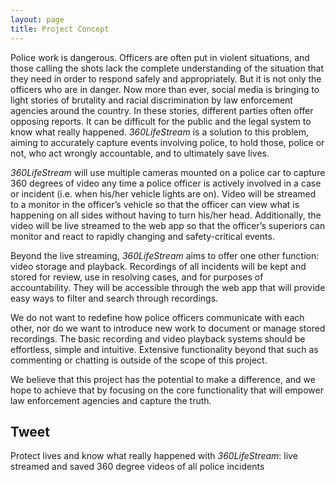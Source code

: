 ```yaml
---
layout: page
title: Project Concept
---
```


Police work is dangerous. Officers are often put in violent situations, and those calling the shots lack the complete understanding of the situation that they need in order to respond 
safely and appropriately. But it is not only the officers who are in danger. Now more than ever, social media is bringing to light stories of brutality and racial discrimination by law enforcement 
agencies around the country. In these stories, different parties often offer opposing reports. It can be difficult for the public and the legal system to know what really happened. *360LifeStream* is 
a solution to this problem, aiming to accurately capture events involving police, to hold those, police or not, who act wrongly accountable, and to ultimately save lives.

*360LifeStream* will use multiple cameras mounted on a police car to capture 360 degrees of video any time a police officer is actively involved in a case or incident (i.e. when his/her vehicle 
lights are on). Video will be streamed to a monitor in the officer’s vehicle so that the officer can view what is happening on all sides without having to turn his/her head. Additionally, the video will be 
live streamed to the web app so that the officer’s superiors can monitor and react to rapidly changing and safety-critical events. 

Beyond the live streaming, *360LifeStream* aims to offer one other function: video storage and playback. Recordings of all incidents will be kept and stored for review, use in resolving cases, and 
for purposes of accountability. They will be accessible through the web app that will provide easy ways to filter and search through recordings.

We do not want to redefine how police officers communicate with each other, nor do we want to introduce new work to document or manage stored recordings. The basic recording and video playback 
systems should be effortless, simple and intuitive. Extensive functionality beyond that such as commenting or chatting is outside of the scope of this project.

We believe that this project has the potential to make a difference, and we hope to achieve that by focusing on the core functionality that will empower law enforcement agencies and capture the 
truth.

## Tweet

Protect lives and know what really happened with *360LifeStream*: live streamed and saved 360 degree videos of all police incidents

